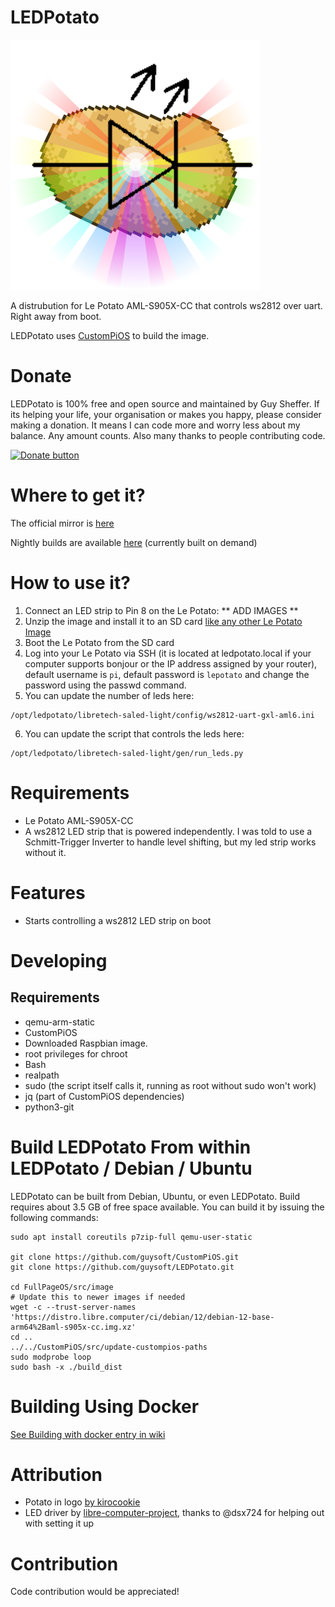 # LEDPotato
![image](https://github.com/guysoft/LEDPotato/blob/devel/media/ledpotato.png?raw=true)

A distrubution for Le Potato AML-S905X-CC that controls ws2812 over uart. Right away from boot.

LEDPotato uses [CustomPiOS](https://github.com/guysoft/CustomPiOS) to build the image.

# Donate
LEDPotato is 100% free and open source and maintained by Guy Sheffer. If its helping your life, your organisation or makes you happy, please consider making a donation. It means I can code more and worry less about my balance. Any amount counts. Also many thanks to people contributing code.


[<img src="https://www.paypalobjects.com/en_US/i/btn/btn_donateCC_LG.gif" alt="Donate button" >](https://www.paypal.com/cgi-bin/webscr?cmd=_s-xclick&hosted_button_id=26VJ9MSBH3V3W&source=url)

# Where to get it?

The official mirror is [here](https://unofficialpi.org/Distros/LEDPotato)

Nightly builds are available [here](http://unofficialpi.org/Distros/LEDPotato/nightly/) (currently built on demand)

# How to use it?
1. Connect an LED strip to Pin 8 on the Le Potato:
** ADD IMAGES **
2. Unzip the image and install it to an SD card [like any other Le Potato Image](http://wiki.loverpi.com/tutorial:sbc:libre-aml-s905x-getting-started)
3. Boot the Le Potato from the SD card
4. Log into your Le Potato via SSH (it is located at ledpotato.local if your computer supports bonjour or the IP address assigned by your router), default username is ``pi``, default password is ``lepotato`` and change the password using the passwd command.
5. You can update the number of leds here:
```
/opt/ledpotato/libretech-saled-light/config/ws2812-uart-gxl-aml6.ini
```
6. You can update the script that controls the leds here:
```
/opt/ledpotato/libretech-saled-light/gen/run_leds.py
```

# Requirements

* Le Potato AML-S905X-CC
* A ws2812 LED strip that is powered independently. I was told to use a Schmitt-Trigger Inverter to handle level shifting, but my led strip works without it.

# Features

* Starts controlling a ws2812 LED strip on boot

# Developing

## Requirements
* qemu-arm-static
* CustomPiOS
* Downloaded Raspbian image.
* root privileges for chroot
* Bash
* realpath
* sudo (the script itself calls it, running as root without sudo won't work)
* jq (part of CustomPiOS dependencies)
* python3-git

# Build LEDPotato From within LEDPotato / Debian / Ubuntu

LEDPotato can be built from Debian, Ubuntu, or even LEDPotato. Build requires about 3.5 GB of free space available. You can build it by issuing the following commands:

```
sudo apt install coreutils p7zip-full qemu-user-static

git clone https://github.com/guysoft/CustomPiOS.git
git clone https://github.com/guysoft/LEDPotato.git

cd FullPageOS/src/image
# Update this to newer images if needed
wget -c --trust-server-names 'https://distro.libre.computer/ci/debian/12/debian-12-base-arm64%2Baml-s905x-cc.img.xz'
cd ..
../../CustomPiOS/src/update-custompios-paths
sudo modprobe loop
sudo bash -x ./build_dist
```

# Building Using Docker

[See Building with docker entry in wiki](https://github.com/guysoft/CustomPiOS/wiki/Building-with-Docker)

# Attribution

* Potato in logo [by kirocookie](https://opengameart.org/content/potato-big)
* LED driver by [libre-computer-project](https://github.com/libre-computer-project/libretech-saled-light), thanks to @dsx724 for helping out with setting it up
# Contribution

Code contribution would be appreciated!
